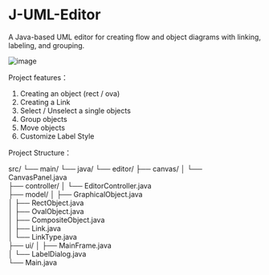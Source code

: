 # J-UML-Editor
A Java-based UML editor for creating flow and object diagrams with linking, labeling, and grouping.

![image](https://github.com/user-attachments/assets/1d4b38ae-dbec-4834-b259-7fc7e0c6b4fb)

Project features：
1. Creating an object (rect / ova)
2. Creating a Link
3. Select / Unselect a single objects
4. Group objects
5. Move objects
6. Customize Label Style

Project Structure：

src/
└── main/
    └── java/
        └── editor/
            ├── canvas/
            │   └── CanvasPanel.java         
            ├── controller/
            │   └── EditorController.java    
            ├── model/
            │   ├── GraphicalObject.java     
            │   ├── RectObject.java          
            │   ├── OvalObject.java          
            │   ├── CompositeObject.java     
            │   ├── Link.java                
            │   └── LinkType.java            
            ├── ui/
            │   ├── MainFrame.java           
            │   └── LabelDialog.java         
            └── Main.java                    

